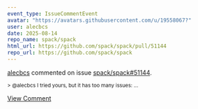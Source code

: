 ```yaml
---
event_type: IssueCommentEvent
avatar: "https://avatars.githubusercontent.com/u/19558067?"
user: alecbcs
date: 2025-08-14
repo_name: spack/spack
html_url: https://github.com/spack/spack/pull/51144
repo_url: https://github.com/spack/spack
---
```


<a href='https://github.com/alecbcs' target='_blank'>alecbcs</a> commented on issue <a href='https://github.com/spack/spack/pull/51144' target='_blank'>spack/spack#51144</a>.

<small>> @alecbcs I tried yours, but it has too many issues:...</small>

<a href='https://github.com/spack/spack/pull/51144' target='_blank'>View Comment</a>